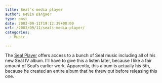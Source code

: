 ```yaml
---
title: Seal’s media player
author: Kevin Dangoor
type: post
date: 2003-09-11T19:12:39+00:00
url: /2003/09/11/seals-media-player/
categories:
  - Music

---
```

The [Seal Player][1] offers access to a bunch of Seal music including all of his new Seal IV album. I&#8217;ll have to give this a listen later, because I like a fair amount of Seal&#8217;s earlier work. Apparently, this album is actually his 5th, because he created an entire album that he threw out before releasing this one.

 [1]: http://www.bandbuilder.com/seal/player.php?ref_code=D23643 "Seal Player"